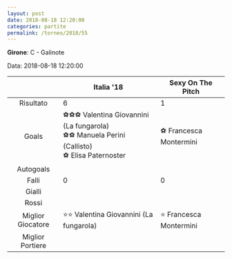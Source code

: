 ```yaml
---
layout: post
date: 2018-08-18 12:20:00
categories: partite
permalink: /torneo/2018/55
---
```

**Girone**: C - Galinote

Data: 2018-08-18 12:20:00

| | Italia '18 | Sexy On The Pitch |
|:-----:|-----|-----|
Risultato|6|1
Goals|⚽⚽⚽ Valentina Giovannini (La fungarola)<br/>⚽⚽ Manuela Perini (Callisto)<br/>⚽ Elisa Paternoster|⚽ Francesca Montermini<br/>
Autogoals||
Falli|0|0
Gialli||
Rossi||
Miglior Giocatore|⭐⭐ Valentina Giovannini (La fungarola)<br/>|⭐ Francesca Montermini<br/>
Miglior Portiere||